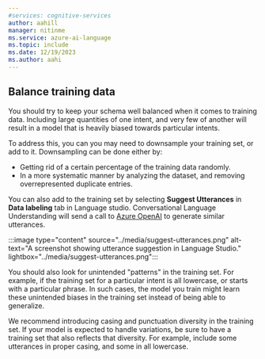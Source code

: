 ```yaml
---
#services: cognitive-services
author: aahill
manager: nitinme
ms.service: azure-ai-language
ms.topic: include
ms.date: 12/19/2023
ms.author: aahi
---
```


## Balance training data

You should try to keep your schema well balanced when it comes to training data. Including large quantities of one intent, and very few of another will result in a model that is heavily biased towards particular intents.

To address this, you can you may need to downsample your training set, or add to it. Downsampling can be done either by:
* Getting rid of a certain percentage of the training data randomly. 
* In a more systematic manner by analyzing the dataset, and removing overrepresented duplicate entries.

You can also add to the training set by selecting **Suggest Utterances** in **Data labeling** tab in Language studio. Conversational Language Understanding will send a call to [Azure OpenAI](../../../openai/overview.md) to generate similar utterances. 


:::image type="content" source="../media/suggest-utterances.png" alt-text="A screenshot showing utterance suggestion in Language Studio." lightbox="../media/suggest-utterances.png":::

You should also look for unintended "patterns" in the training set. For example, if the training set for a particular intent is all lowercase, or starts with a particular phrase. In such cases, the model you train might learn these unintended biases in the training set instead of being able to generalize.

We recommend introducing casing and punctuation diversity in the training set. If your model is expected to handle variations, be sure to have a training set that also reflects that diversity. For example, include some utterances in proper casing, and some in all lowercase.

